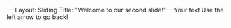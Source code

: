 ---Layout: Sliding Title: "Welcome to our second slide!"---Your text Use the left arrow to go back!
